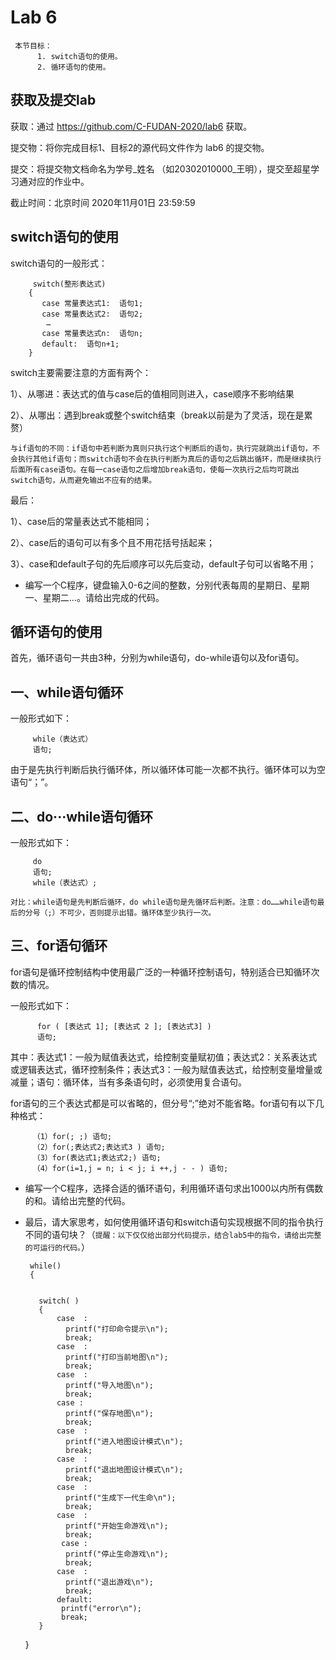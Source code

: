 Lab 6
=====

     本节目标：
          1. switch语句的使用。
          2. 循环语句的使用。
          
获取及提交lab
-------
获取：通过 https://github.com/C-FUDAN-2020/lab6 获取。

提交物：将你完成目标1、目标2的源代码文件作为 lab6 的提交物。

提交：将提交物文档命名为学号_姓名 （如20302010000_王明），提交至超星学习通对应的作业中。

截止时间：北京时间 2020年11月01日 23:59:59

switch语句的使用
-------
switch语句的一般形式：

         switch(整形表达式)
        { 
           case 常量表达式1:  语句1;
           case 常量表达式2:  语句2;
            … 
           case 常量表达式n:  语句n;
           default:  语句n+1;
        }
        
 switch主要需要注意的方面有两个：

1）、从哪进：表达式的值与case后的值相同则进入，case顺序不影响结果

2）、从哪出：遇到break或整个switch结束（break以前是为了灵活，现在是累赘）

`与if语句的不同：if语句中若判断为真则只执行这个判断后的语句，执行完就跳出if语句，不会执行其他if语句；而switch语句不会在执行判断为真后的语句之后跳出循环，而是继续执行后面所有case语句。在每一case语句之后增加break语句，使每一次执行之后均可跳出switch语句，从而避免输出不应有的结果。`

最后：

1）、case后的常量表达式不能相同；

2）、case后的语句可以有多个且不用花括号括起来；

3）、case和default子句的先后顺序可以先后变动，default子句可以省略不用；
 
* 编写一个C程序，键盘输入0-6之间的整数，分别代表每周的星期日、星期一、星期二…。请给出完成的代码。
    
循环语句的使用
-------
首先，循环语句一共由3种，分别为while语句，do-while语句以及for语句。

一、while语句循环
-------------

一般形式如下：
         
         while（表达式）
         语句;

由于是先执行判断后执行循环体，所以循环体可能一次都不执行。循环体可以为空语句“；”。

二、do···while语句循环
-------------

一般形式如下：
         
         do
         语句;
         while（表达式）;
           
`对比：while语句是先判断后循环，do while语句是先循环后判断。注意：do……while语句最后的分号（;）不可少，否则提示出错。循环体至少执行一次。`

三、for语句循环
-------------

for语句是循环控制结构中使用最广泛的一种循环控制语句，特别适合已知循环次数的情况。

一般形式如下：
          
          for ( [表达式 1]; [表达式 2 ]; [表达式3] )
          语句;
          
其中：表达式1：一般为赋值表达式，给控制变量赋初值；表达式2：关系表达式或逻辑表达式，循环控制条件；表达式3：一般为赋值表达式，给控制变量增量或减量；语句：循环体，当有多条语句时，必须使用复合语句。

for语句的三个表达式都是可以省略的，但分号“;”绝对不能省略。for语句有以下几种格式：
          
         （1）for(; ;) 语句;
         （2）for(;表达式2;表达式3 ) 语句;
         （3）for(表达式1;表达式2;) 语句;
         （4）for(i=1,j = n; i < j; i ++,j - - ) 语句;
          

* 编写一个C程序，选择合适的循环语句，利用循环语句求出1000以内所有偶数的和。请给出完整的代码。

* 最后，请大家思考，如何使用循环语句和switch语句实现根据不同的指令执行不同的语句块？（`提醒：以下仅仅给出部分代码提示，结合lab5中的指令，请给出完整的可运行的代码。`）
    
       while()
       {
       
       
         switch( )
         {
             case  :
               printf("打印命令提示\n");
               break;
             case  :
               printf("打印当前地图\n");
               break;
             case  :
               printf("导入地图\n");
               break;
             case :
               printf("保存地图\n");
               break;
             case  :
               printf("进入地图设计模式\n");
               break;
             case  :
               printf("退出地图设计模式\n");
               break;
             case  :
               printf("生成下一代生命\n");
               break;
             case  :
               printf("开始生命游戏\n");
               break;
              case :
               printf("停止生命游戏\n");
               break;
             case  :
               printf("退出游戏\n");
               break;
             default:
              printf("error\n");
              break;
         }  
     }
